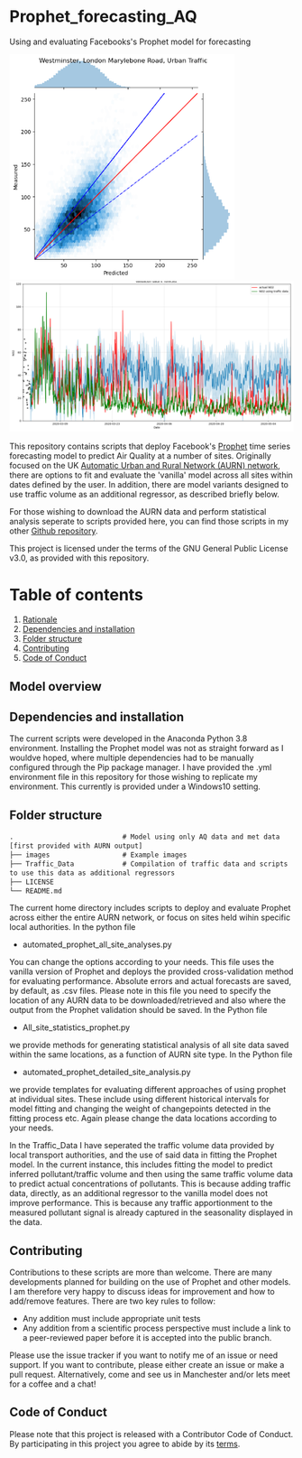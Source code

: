 # Prophet_forecasting_AQ
Using and evaluating Facebooks's Prophet model for forecasting

<p float="left">
  <img src="images/London Marylebone Road_2year_month_forecast_Hexjoint.png" width="400" />
  <img src="images/NO2_Picc_prophet.png" width="600" />
</p>

This repository contains scripts that deploy Facebook's [Prophet](https://facebook.github.io/prophet/docs/quick_start.html) time series forecasting model to predict Air Quality at a number of sites. Originally focused on the UK [Automatic Urban and Rural Network (AURN) network](https://uk-air.defra.gov.uk/networks/network-info?view=aurn), there are options to fit and evaluate the 'vanilla' model across all sites within dates defined by the user. In addition, there are model variants designed to use traffic volume as an additional regressor, as described briefly below.

For those wishing to download the AURN data and perform statistical analysis seperate to scripts provided here, you can find those scripts in my other [Github repository](https://github.com/loftytopping/DEFRA_Air_Quality_data).

This project is licensed under the terms of the GNU General Public License v3.0, as provided with this repository. 

# Table of contents
1. [Rationale](#Model-overview)
2. [Dependencies and installation](#Dependencies)
3. [Folder structure](#Folder-Structure)
4. [Contributing](#Contributing)
5. [Code of Conduct](#Code-of-Conduct)

## Model overview<a name="Rationale"></a>

## Dependencies and installation <a name="Dependencies"></a>

The current scripts were developed in the Anaconda Python 3.8 environment. Installing the Prophet model was not as straight forward as I wouldve hoped, where multiple dependencies had to be manually configured through the Pip package manager. I have provided the .yml environment file in this repository for those wishing to replicate my environment. This currently is provided under a Windows10 setting.

## Folder structure <a name="Folder-Structure"></a>

    .                           # Model using only AQ data and met data [first provided with AURN output]
    ├── images                  # Example images
    ├── Traffic_Data            # Compilation of traffic data and scripts to use this data as additional regressors
    ├── LICENSE
    └── README.md
   
The current home directory includes scripts to deploy and evaluate Prophet across either the entire AURN network, or focus on sites held wihin specific local authorities. In the python file

- automated_prophet_all_site_analyses.py
    
You can change the options according to your needs. This file uses the vanilla version of Prophet and deploys the provided cross-validation method for evaluating performance. Absolute errors and actual forecasts are saved, by default, as .csv files. Please note in this file you need to specify the location of any AURN data to be downloaded/retrieved and also where the output from the Prophet validation should be saved. In the Python file

- All_site_statistics_prophet.py
 
we provide methods for generating statistical analysis of all site data saved within the same locations, as a function of AURN site type. In the Python file

- automated_prophet_detailed_site_analysis.py

we provide templates for evaluating different approaches of using prophet at individual sites. These include using different historical intervals for model fitting and changing the weight of changepoints detected in the fitting process etc. Again please change the data locations according to your needs.

In the Traffic_Data I have seperated the traffic volume data provided by local transport authorities, and the use of said data in fitting the Prophet model. In the current instance, this includes fitting the model to predict inferred pollutant/traffic volume and then using the same traffic volume data to predict actual concentrations of pollutants. This is because adding traffic data, directly, as an additional regressor to the vanilla model does not improve performance. This is because any traffic apportionment to the measured pollutant signal is already captured in the seasonality displayed in the data. 

## Contributing<a name="Contributing"></a>

Contributions to these scripts are more than welcome. There are many developments planned for building on the use of Prophet and other models. I am therefore very happy to discuss ideas for improvement and how to add/remove features.  There are two key rules to follow:

 - Any addition must include appropriate unit tests
 - Any addition from a scientific process perspective must include a link to a peer-reviewed paper before it is accepted into the public branch.

Please use the issue tracker if you want to notify me of an issue or need support. If you want to contribute, please either create an issue or make a pull request. Alternatively, come and see us in Manchester and/or lets meet for a coffee and a chat!

## Code of Conduct<a name="Code-of-Conduct"></a>

Please note that this project is released with a Contributor Code of Conduct. By participating in this project you agree to abide by its [terms](code-of-conduct.md). 

